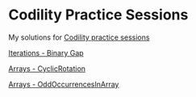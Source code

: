 # Codility Practice Sessions

My solutions for [Codility practice sessions](https://app.codility.com/programmers/lessons/)

[Iterations - Binary Gap](iterations/BinaryGap.java)

[Arrays - CyclicRotation](arrays/CyclicRotation.java)

[Arrays - OddOccurrencesInArray](arrays/OddOccurrencesInArray.java)
